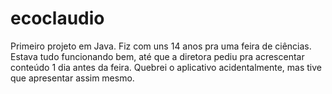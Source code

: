 # ecoclaudio
Primeiro projeto em Java. Fiz com uns 14 anos pra uma feira de ciências. Estava tudo funcionando bem, até que a diretora pediu pra acrescentar conteúdo 1 dia antes da feira. Quebrei o aplicativo acidentalmente, mas tive que apresentar assim mesmo.
